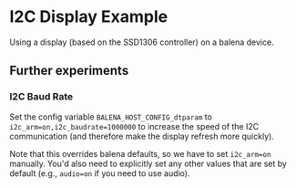 # I2C Display Example

Using a display (based on the SSD1306 controller) on a balena device.

## Further experiments

### I2C Baud Rate

Set the config variable `BALENA_HOST_CONFIG_dtparam` to
`i2c_arm=on,i2c_baudrate=1000000` to increase the speed of the I2C communication
(and therefore make the display refresh more quickly).

Note that this overrides balena defaults, so we have to set `i2c_arm=on`
manually. You'd also need to explicitly set any other values that are set by
default (e.g., `audio=on` if you need to use audio).
